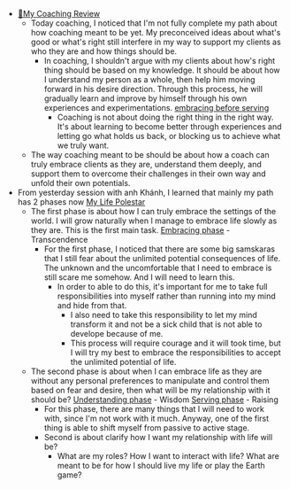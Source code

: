 - [📝My Coaching Review](<📝My Coaching Review.md>)
    - Today coaching, I noticed that I'm not fully complete my path about how coaching meant to be yet. My preconceived ideas about what's good or what's right still interfere in my way to support my clients as who they are and how things should be.
        - In coaching, I shouldn't argue with my clients about how's right thing should be based on my knowledge. It should be about how I understand my person as a whole, then help him moving forward in his desire direction. Through this process, he will gradually learn and improve by himself through his own experiences and experimentations. [embracing before serving](<embracing before serving.md>)
            - Coaching is not about doing the right thing in the right way. It's about learning to become better through experiences and letting go what holds us back, or blocking us to achieve what we truly want.
    - The way coaching meant to be should be about how a coach can truly embrace clients as they are, understand them deeply, and support them to overcome their challenges in their own way and unfold their own potentials.
- From yesterday session with anh Khánh, I learned that mainly my path has 2 phases now [My Life Polestar](<My Life Polestar.md>)
    - The first phase is about how I can truly embrace the settings of the world. I will grow naturally when I manage to embrace life slowly as they are. This is the first main  task. [Embracing phase](<Embracing phase.md>) - Transcendence
        - For the first phase, I noticed that there are some big samskaras that I still fear about the unlimited potential consequences of life. The unknown and the uncomfortable that I need to embrace is still scare me somehow. And I will need to learn this.
            - In order to able to do this, it's important for me to take full responsibilities into myself rather than running into my mind and hide from that. 
                - I also need to take this responsibility to let my mind transform it and not be a sick child that is not able to develope because of me.
                - This process will require courage and it will took time, but I will try my best to embrace the responsibilities to accept the unlimited potential of life.
    - The second phase is about when I can embrace life as they are without any personal preferences to manipulate and control them based on fear and desire, then what will be my relationship with it should be? [Understanding phase](<Understanding phase.md>) - Wisdom [Serving phase](<Serving phase.md>) - Raising
        - For this phase, there are many things that I will need to work with, since I'm not work with it much. Anyway, one of the first thing is able to shift myself from passive to active stage. 
        - Second is about clarify how I want my relationship with life will be?
            - What are my roles? How I want to interact with life? What are meant to be for how I should live my life or play the Earth game?
